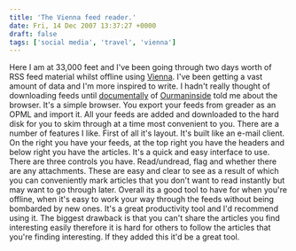```yaml
---
title: 'The Vienna feed reader.'
date: Fri, 14 Dec 2007 13:37:27 +0000
draft: false
tags: ['social media', 'travel', 'vienna']
---
```


Here I am at 33,000 feet and I've been going through two days worth of RSS feed material whilst offline using [Vienna](http://www.opencommunity.co.uk/vienna2.php). I've been getting a vast amount of data and I'm more inspired to write. I hadn't really thought of downloading feeds until [documentally](http://www.documentally.com) of [Ourmaninside](http://www.ourmaninside.com) told me about the browser. It's a simple browser. You export your feeds from greader as an OPML and import it. All your feeds are added and downloaded to the hard disk for you to skim through at a time most convenient to you. There are a number of features I like. First of all it's layout. It's built like an e-mail client. On the right you have your feeds, at the top right you have the headers and below right you have the articles. It's a quick and easy interface to use. There are three controls you have. Read/undread, flag and whether there are any attachments. These are easy and clear to see as a result of which you can conveniently mark articles that you don't want to read instantly but may want to go through later. Overall its a good tool to have for when you're offline, when it's easy to work your way through the feeds without being bombarded by new ones. It's a great productivity tool and I'd recommend using it. The biggest drawback is that you can't share the articles you find interesting easily therefore it is hard for others to follow the articles that you're finding interesting. If they added this it'd be a great tool.